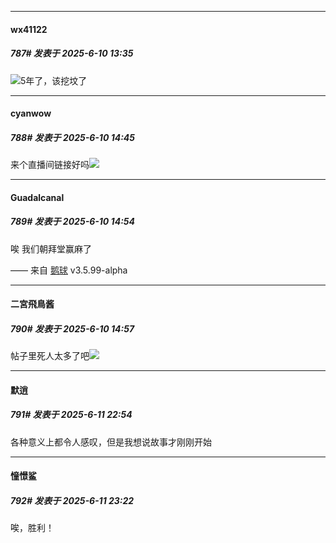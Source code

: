﻿
*****

####  wx41122  
##### 787#       发表于 2025-6-10 13:35

<img src="https://static.stage1st.com/image/smiley/face2017/037.png" referrerpolicy="no-referrer">5年了，该挖坟了


*****

####  cyanwow  
##### 788#       发表于 2025-6-10 14:45

来个直播间链接好吗<img src="https://static.stage1st.com/image/smiley/face2017/067.png" referrerpolicy="no-referrer">


*****

####  Guadalcanal  
##### 789#       发表于 2025-6-10 14:54

唉 我们朝拜堂赢麻了

—— 来自 [鹅球](https://www.pgyer.com/xfPejhuq) v3.5.99-alpha

*****

####  二宮飛鳥酱  
##### 790#       发表于 2025-6-10 14:57

帖子里死人太多了吧<img src="https://static.stage1st.com/image/smiley/face2017/163.png" referrerpolicy="no-referrer">


*****

####  默逍  
##### 791#       发表于 2025-6-11 22:54

各种意义上都令人感叹，但是我想说故事才刚刚开始


*****

####  憧憬鲨  
##### 792#       发表于 2025-6-11 23:22

唉，胜利！


